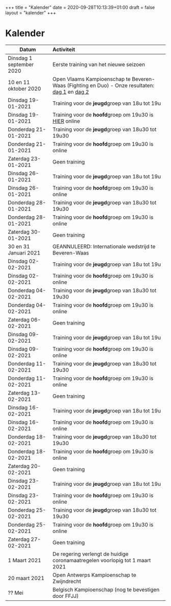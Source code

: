 +++
title = "Kalender"
date = 2020-09-28T10:13:39+01:00
draft = false
layout = "kalender"
+++
# Kalender
| Datum                                     | Activiteit                                                                                       |
| ------------------------------------------|:-------------------------------------------------------------------------------------------------|
| Dinsdag 1 september 2020                  | Eerste training van het nieuwe seizoen                                                           | 
| 10 en 11 oktober 2020                      | Open Vlaams Kampioenschap te Beveren-Waas (Fighting en Duo) - Onze resultaten: [dag 1](https://www.jujitsukeerbergen.be/nieuws/2020/10/10/open-vlaams-kampioenschap-ju-jitsu-2020---dag-1/) en [dag 2](https://www.jujitsukeerbergen.be/nieuws/2020/10/11/open-vlaams-kampioenschap-ju-jitsu-2020---dag-2/)                                      |
|Dinsdag 19-01-2021| Training voor de **jeugd**groep van 18u tot 19u|
|Dinsdag 19-01-2021|  Training voor de **hoofd**groep om 19u30 is [HIER](https://youtu.be/k9o4DnUifpI) online|
|Donderdag 21-01-2021| Training voor de **jeugd**groep van 18u30 tot 19u30|
|Donderdag 21-01-2021|  Training voor de **hoofd**groep om 19u30 is online|
|Zaterdag 23-01-2021| Geen training|
|Dinsdag 26-01-2021| Training voor de **jeugd**groep van 18u tot 19u|
|Dinsdag 26-01-2021|  Training voor de **hoofd**groep om 19u30 is online|
|Donderdag 28-01-2021| Training voor de **jeugd**groep van 18u30 tot 19u30|
|Donderdag 28-01-2021|  Training voor de **hoofd**groep om 19u30 is online|
|Zaterdag 30-01-2021| Geen training|
|30 en 31 Januari 2021                      | GEANNULEERD: Internationale wedstrijd te Beveren-Waas                                                         |
|Dinsdag 02-02-2021| Training voor de **jeugd**groep van 18u tot 19u|
|Dinsdag 02-02-2021|  Training voor de **hoofd**groep om 19u30 is online|
|Donderdag 04-02-2021| Training voor de **jeugd**groep van 18u30 tot 19u30|
|Donderdag 04-02-2021|  Training voor de **hoofd**groep om 19u30 is online|
|Zaterdag 06-02-2021| Geen training|
|Dinsdag 09-02-2021| Training voor de **jeugd**groep van 18u tot 19u|
|Dinsdag 09-02-2021|  Training voor de **hoofd**groep om 19u30 is online|
|Donderdag 11-02-2021| Training voor de **jeugd**groep van 18u30 tot 19u30|
|Donderdag 11-02-2021|  Training voor de **hoofd**groep om 19u30 is online|
|Zaterdag 13-02-2021| Geen training|
|Dinsdag 16-02-2021| Training voor de **jeugd**groep van 18u tot 19u|
|Dinsdag 16-02-2021|  Training voor de **hoofd**groep om 19u30 is online|
|Donderdag 18-02-2021| Training voor de **jeugd**groep van 18u30 tot 19u30|
|Donderdag 18-02-2021|  Training voor de **hoofd**groep om 19u30 is online|
|Zaterdag 20-02-2021| Geen training|
|Dinsdag 23-02-2021| Training voor de **jeugd**groep van 18u tot 19u|
|Dinsdag 23-02-2021|  Training voor de **hoofd**groep om 19u30 is online|
|Donderdag 25-02-2021| Training voor de **jeugd**groep van 18u30 tot 19u30|
|Donderdag 25-02-2021|  Training voor de **hoofd**groep om 19u30 is online|
|Zaterdag 27-02-2021| Geen training|
|1 Maart 2021                      | De regering verlengt de huidige coronamaatregelen voorlopig tot 1 maart 2021|
|20 maart 2021                              | Open Antwerps Kampioenschap te Zwijndrecht                                                       |
|?? Mei                                     | Belgisch Kampioenschap (nog te bevestigen door FFJJ)                                             |